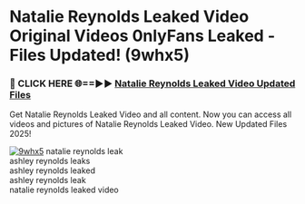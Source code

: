 # Natalie Reynolds Leaked Video Original Videos 0nlyFans Leaked - Files Updated! (9whx5)

<h3>🔴 CLICK HERE 🌐==►► <a href="https://tinyurl.com/ms9xzufz" rel="nofollow">Natalie Reynolds Leaked Video Updated Files</a></h3>

Get Natalie Reynolds Leaked Video and all content. Now you can access all videos and pictures of Natalie Reynolds Leaked Video. New Updated Files 2025!

[![9whx5](https://i.imgur.com/PQ7UWWw.gif)](https://tinyurl.com/ms9xzufz)
natalie reynolds leak<br>
ashley reynolds leaks<br>
ashley reynolds leaked<br>
ashley reynolds leak<br>
natalie reynolds leaked video